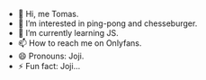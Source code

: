 - 👋 Hi, me Tomas.  
- 👀 I’m interested in ping-pong and chesseburger.
- 🌱 I’m currently learning JS.
- 📫 How to reach me on Onlyfans.
- 😄 Pronouns: Joji.
- ⚡ Fun fact: Joji...

<!---
TomasVaiciulisss/TomasVaiciulisss is a ✨ special ✨ repository because its `README.md` (this file) appears on your GitHub profile.
You can click the Preview link to take a look at your changes.
--->
